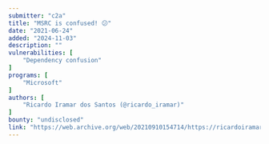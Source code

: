 ```yaml
---
submitter: "c2a"
title: "MSRC is confused! 😕"
date: "2021-06-24"
added: "2024-11-03"
description: ""
vulnerabilities: [
    "Dependency confusion"
]
programs: [
    "Microsoft"
]
authors: [
    "Ricardo Iramar dos Santos (@ricardo_iramar)"
]
bounty: "undisclosed"
link: "https://web.archive.org/web/20210910154714/https://ricardoiramar.medium.com/msrc-is-confused-5d86b23c2e88"
---
```




